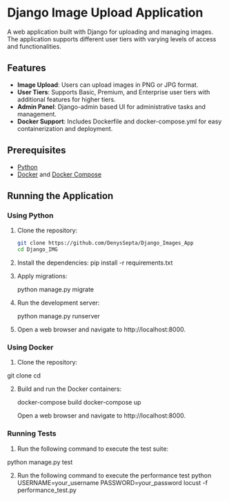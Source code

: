 # Django Image Upload Application

A web application built with Django for uploading and managing images. The application supports different user tiers with varying levels of access and functionalities.

## Features

- **Image Upload**: Users can upload images in PNG or JPG format.
- **User Tiers**: Supports Basic, Premium, and Enterprise user tiers with additional features for higher tiers.
- **Admin Panel**: Django-admin based UI for administrative tasks and management.
- **Docker Support**: Includes Dockerfile and docker-compose.yml for easy containerization and deployment.

## Prerequisites

- [Python](https://www.python.org/downloads/)
- [Docker](https://www.docker.com/get-started) and [Docker Compose](https://docs.docker.com/compose/install/)

## Running the Application

### Using Python

1. Clone the repository:
   ```sh
   git clone https://github.com/DenysSepta/Django_Images_App
   cd Django_IMG


2. Install the dependencies:
    pip install -r requirements.txt

3. Apply migrations:

    python manage.py migrate

4. Run the development server:

    python manage.py runserver

5. Open a web browser and navigate to http://localhost:8000.


### Using Docker 

1. Clone the repository:

  

git clone <REPO-URL>
cd <PROJECT-DIRECTORY>

2. Build and run the Docker containers:

    docker-compose build
    docker-compose up

    Open a web browser and navigate to http://localhost:8000.

### Running Tests

1. Run the following command to execute the test suite:


python manage.py test

2. Run the following command to execute the performance test
    python USERNAME=your_username PASSWORD=your_password locust -f performance_test.py
